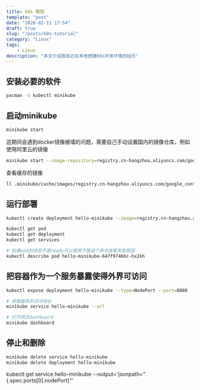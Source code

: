 ```yaml
---
title: k8s 教程
template: "post"
date: "2020-02-11 17:54"
draft: true
slug: "/posts/k8s-tutorial"
category: "Linux"
tags:
    - Linux
description: "本文介绍我自己在本地搭建K8s开发环境的经历"
---
```


## 安装必要的软件

```bash
pacman -S kubectl minikube
```

## 启动minikube

```bash
minikube start
```

这期间会遇到docker镜像被墙的问题，需要自己手动设置国内的镜像仓库，例如使用阿里云的镜像

```bash
minikube start --image-repository=registry.cn-hangzhou.aliyuncs.com/google_containers
```

查看缓存的镜像

```bash
ll .minikube/cache/images/registry.cn-hangzhou.aliyuncs.com/google_containers/
```

## 运行部署

```bash
kubectl create deployment hello-minikube --image=registry.cn-hangzhou.aliyuncs.com/google_containers/echoserver:1.10

kubectl get pod
kubectl get deployment
kubectl get services

# 如果pod的状态不是ready可以使用下面这个命令查看失败原因
kubectl describe pod hello-minikube-647f9746bc-hx2kh
```

## 把容器作为一个服务暴露使得外界可访问

```bash
kubectl expose deployment hello-minikube --type=NodePort --port=8080

# 获取服务的访问地址
minikube service hello-minikube --url

# 打开网页dashboard
minikube dashboard
```

## 停止和删除

```bash
minikube delete service hello-minikube
minikube delete deployment hello-minikube
```

kubectl get service hello-minikube --output='jsonpath="{.spec.ports[0].nodePort}"'
